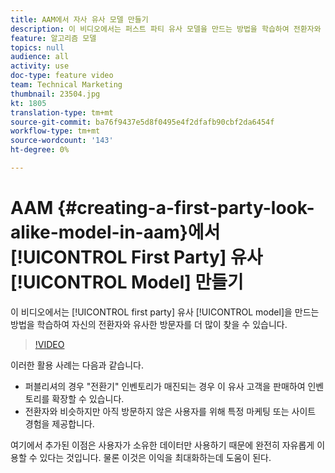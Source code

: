 ```yaml
---
title: AAM에서 자사 유사 모델 만들기
description: 이 비디오에서는 퍼스트 파티 유사 모델을 만드는 방법을 학습하여 전환자와 비슷한 방문자를 더 많이 찾을 수 있습니다.
feature: 알고리즘 모델
topics: null
audience: all
activity: use
doc-type: feature video
team: Technical Marketing
thumbnail: 23504.jpg
kt: 1805
translation-type: tm+mt
source-git-commit: ba76f9437e5d8f0495e4f2dfafb90cbf2da6454f
workflow-type: tm+mt
source-wordcount: '143'
ht-degree: 0%

---
```



# AAM {#creating-a-first-party-look-alike-model-in-aam}에서 [!UICONTROL First Party] 유사 [!UICONTROL Model] 만들기

이 비디오에서는 [!UICONTROL first party] 유사 [!UICONTROL model]을 만드는 방법을 학습하여 자신의 전환자와 유사한 방문자를 더 많이 찾을 수 있습니다.

>[!VIDEO](https://video.tv.adobe.com/v/23504/?quality=12)

이러한 활용 사례는 다음과 같습니다.

* 퍼블리셔의 경우 &quot;전환기&quot; 인벤토리가 매진되는 경우 이 유사 고객을 판매하여 인벤토리를 확장할 수 있습니다.
* 전환자와 비슷하지만 아직 방문하지 않은 사용자를 위해 특정 마케팅 또는 사이트 경험을 제공합니다.

여기에서 추가된 이점은 사용자가 소유한 데이터만 사용하기 때문에 완전히 자유롭게 이용할 수 있다는 것입니다. 물론 이것은 이익을 최대화하는데 도움이 된다.
